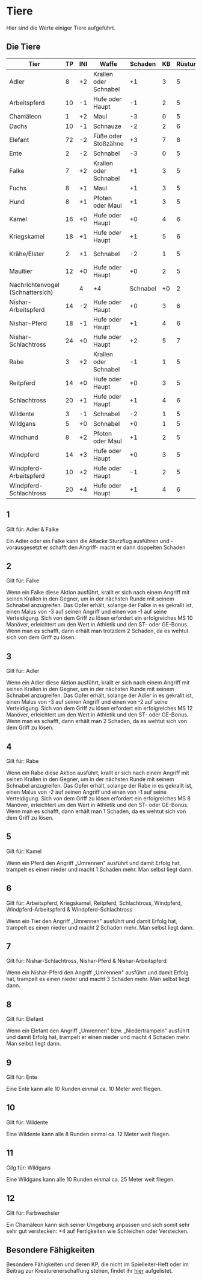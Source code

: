 # Tiere

Hier sind die Werte einiger Tiere aufgeführt.

## Die Tiere

| Tier | TP | INI | Waffe | Schaden | KB | Rüstung | Besondere Fähigkeiten | Schatz | SG |
| - | - | - | - | - | - | - | - | - | - |
| Adler | 8 | +2 | Krallen oder Schnabel | +1 | 3 | 5 | Fliegend, Sturzflug (1), Krallengriff (3) | | 8 |
| Arbeitspferd | 10 | -1 | Hufe oder Haupt | -1 | 2 | 5 | Huftritt, Umrennen (6) | | 2 |
| Chamäleon | 1 | +2 | Maul | -3 | 0 | 5 | Farbwechsler (12) | | 2 |
| Dachs | 10 | -1 | Schnauze | -2 | 2 | 6 | | | 1 |
| Elefant | 72 | -2 | Füße oder Stoßzähne | +3 | 7 | 8 | Umrennen/Niedertrampeln (8) | | 6 |
| Ente | 2 | -2 | Schnabel | -3 | 0 | 5 | Teil-Fliegend (9) | | 1 |
| Falke | 7 | +2 | Krallen oder Schnabel | +1 | 3 | 5 | Fliegend, Sturzflug (1), Krallengriff (2) | | 6 |
| Fuchs | 8 | +1 | Maul | +1 | 3 | 5 | | | 1 |
| Hund | 8 | +1 | Pfoten oder Maul | +1 | 3 | 5 | | | 1 |
| Kamel | 16 | +0 | Hufe oder Haupt | +0 | 4 | 6 | Umrennen (5) | | 3 |
| Kriegskamel | 18 | +1 | Hufe oder Haupt | +1 | 5 | 6 | Umrennen (6) | | 3 |
| Krähe/Elster | 2 | +1 | Schnabel | -2 | 1 | 5 | Fliegend | 3x A (im Nest) | 1 |
| Maultier | 12 | +0 | Hufe oder Haupt | +0 | 2 | 5 | Huftritt | | 1 |
| Nachrichtenvogel (Schnattersich) | | 4 | +4 | Schnabel | +0 | 2 | 5 | Fliegend | 1 |
| Nishar-Arbeitspferd | 14 | -2 | Hufe oder Haupt | +0 | 3 | 6 | Huftritt, Umrennen (7) | | 3 |
| Nishar-Pferd | 18 | -1 | Hufe oder Haupt | +1 | 4 | 6 | Huftritt, Umrennen (7) | | 4 |
| Nishar-Schlachtross | 24 | +0 | Hufe oder Haupt | +2 | 5 | 7 | Huftritt, Umrennen (7) | | 5 |
| Rabe | 3 | +2 | Krallen oder Schnabel | -1 | 1 | 5 | Fliegend, Krallengriff (4) | A (im Nest) | 3 |
| Reitpferd | 14 | +0 | Hufe oder Haupt | +0 | 3 | 5 | Huftritt, Umrennen (6) | | 3 |
| Schlachtross | 20 | +1 | Hufe oder Haupt | +1 | 4 | 6 | Huftritt, Umrennen (6) | | 4 |
| Wildente | 3 | -1 | Schnabel | -2 | 1 | 5 | Teil-Fliegend (10) | | 1 |
| Wildgans | 5 | +0 | Schnabel | +0 | 1 | 5 | Teil-Fliegend (11) | | 1 |
| Windhund | 8 | +2 | Pfoten oder Maul | +1 | 2 | 5 | | | 1 |
| Windpferd | 14 | +3 | Hufe oder Haupt | +0 | 3 | 5 | Huftritt, Umrennen (6) | | 3 |
| Windpferd-Arbeitspferd | 10 | +2 | Hufe oder Haupt | -1 | 2 | 5 | Huftritt, Umrennen (6) | | 2 |
| Windpferd-Schlachtross | 20 | +4 | Hufe oder Haupt | +1 | 4 | 6 | Huftritt, Umrennen (6) | | 4 |

## 1

Gilt für: Adler & Falke

Ein Adler oder ein Falke kann die Attacke Sturzflug ausführen und -vorausgesetzt er schafft den Angriff- macht er dann doppelten Schaden

## 2

Gilt für: Falke

Wenn ein Falke diese Aktion ausführt, krallt er sich nach einem Angriff mit seinen Krallen in den Gegner, um in der nächsten Runde mit seinem Schnabel anzugreifen. Das Opfer erhält, solange der Falke in es gekrallt ist, einen Malus von -3 auf seinen Angriff und einen von -1 auf seine Verteidigung. Sich von dem Griff zu lösen erfordert ein erfolgreiches MS 10 Manöver, erleichtert um den Wert in Athletik und den ST- oder GE-Bonus. Wenn man es schafft, dann erhält man trotzdem 2 Schaden, da es wehtut sich von dem Griff zu lösen.

## 3

Gilt für: Adler

Wenn ein Adler diese Aktion ausführt, krallt er sich nach einem Angriff mit seinen Krallen in den Gegner, um in der nächsten Runde mit seinem Schnabel anzugreifen. Das Opfer erhält, solange der Adler in es gekrallt ist, einen Malus von -3 auf seinen Angriff und einen von -2 auf seine Verteidigung. Sich von dem Griff zu lösen erfordert ein erfolgreiches MS 12 Manöver, erleichtert um den Wert in Athletik und den ST- oder GE-Bonus. Wenn man es schafft, dann erhält man 2 Schaden, da es wehtut sich von dem Griff zu lösen.

## 4

Gilt für: Rabe

Wenn ein Rabe diese Aktion ausführt, krallt er sich nach einem Angriff mit seinen Krallen in den Gegner, um in der nächsten Runde mit seinem Schnabel anzugreifen. Das Opfer erhält, solange der Rabe in es gekrallt ist, einen Malus von -2 auf seinen Angriff und einen von -1 auf seine Verteidigung. Sich von dem Griff zu lösen erfordert ein erfolgreiches MS 8 Manöver, erleichtert um den Wert in Athletik und den ST- oder GE-Bonus. Wenn man es schafft, dann erhält man 1 Schaden, da es wehtut sich von dem Griff zu lösen.

## 5

Gilt für: Kamel

Wenn ein Pferd den Angriff „Umrennen" ausführt und damit Erfolg hat, trampelt es einen nieder und macht 1 Schaden mehr. Man selbst liegt dann.

## 6

Gilt für: Arbeitspferd, Kriegskamel, Reitpferd, Schlachtross, Windpferd, Windpferd-Arbeitspferd & Windpferd-Schlachtross

Wenn ein Tier den Angriff „Umrennen" ausführt und damit Erfolg hat, trampelt es einen nieder und macht 2 Schaden mehr. Man selbst liegt dann.

## 7

Gilt für: Nishar-Schlachtross, Nishar-Pferd & Nishar-Arbeitspferd

Wenn ein Nishar-Pferd den Angriff „Umrennen" ausführt und damit Erfolg hat, trampelt es einen nieder und macht 3 Schaden mehr. Man selbst liegt dann.

## 8

Gilt für: Elefant

Wenn ein Elefant den Angriff „Umrennen" bzw. „Niedertrampeln" ausführt und damit Erfolg hat, trampelt er einen nieder und macht 4 Schaden mehr. Man selbst liegt dann.

## 9

Gilt für: Ente

Eine Ente kann alle 10 Runden einmal ca. 10 Meter weit fliegen.

## 10

Gilt für: Wildente

Eine Wildente kann alle 8 Runden einmal ca. 12 Meter weit fliegen.

## 11

Gilg für: Wildgans

Eine Wildgans kann alle 10 Runden einmal ca. 25 Meter weit fliegen.

## 12

Gilt für: Farbwechsler

Ein Chamäleon kann sich seiner Umgebung anpassen und sich somit sehr sehr gut verstecken: +4 auf Fertigkeiten wie Schleichen oder Verstecken.

## Besondere Fähigkeiten 

Besondere Fähigkeiten und deren KP, die nicht im Spielleiter-Heft oder im Beitrag zur Kreaturenerschaffung stehen, findet ihr [hier](../anderes/kreaturenerschaffung.md) aufgelistet.

